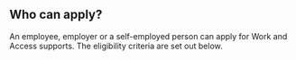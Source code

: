 ##  Who can apply?

An employee, employer or a self-employed person can apply for Work and Access
supports. The eligibility criteria are set out below.
